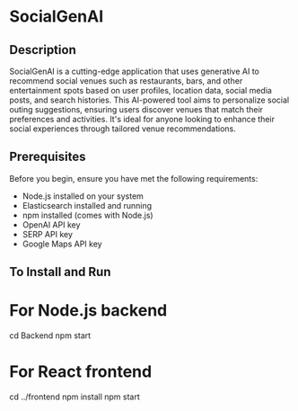 # SocialGenAI

## Description
SocialGenAI is a cutting-edge application that uses generative AI to recommend social venues such as restaurants, bars, and other entertainment spots based on user profiles, location data, social media posts, and search histories. This AI-powered tool aims to personalize social outing suggestions, ensuring users discover venues that match their preferences and activities. It's ideal for anyone looking to enhance their social experiences through tailored venue recommendations.

## Prerequisites
Before you begin, ensure you have met the following requirements:
- Node.js installed on your system
- Elasticsearch installed and running
- npm installed (comes with Node.js)
- OpenAI API key
- SERP API key
- Google Maps API key 

## To Install and Run

# For Node.js backend
cd Backend
npm start

# For React frontend
cd ../frontend
npm install
npm start



